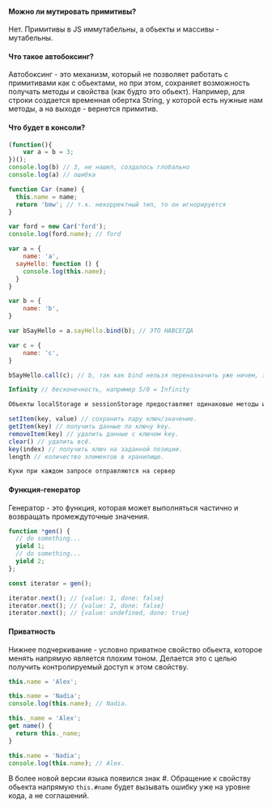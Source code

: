 #### Можно ли мутировать примитивы?
Нет. Примитивы в JS иммутабельны, а обьекты и массивы - мутабельны.

#### Что такое автобоксинг?
Автобоксинг - это механизм, который не позволяет работать с примитивами как с обьектами, но при этом, сохраняет возможность получать методы и свойства (как будто это обьект). Например, для строки создается временная обертка String, у которой есть нужные нам методы, а на выходе - вернется примитив.

#### Что будет в консоли?
```js
(function(){	
    var a = b = 3;
})();
console.log(b) // 3, не нашел, создалось глобально
console.log(a) // ошибка
```
```js
function Car (name) {
  this.name = name;
  return 'bmw'; // т.к. некорректный тип, то он игнорируется
}

var ford = new Car('ford'); 
console.log(ford.name); // ford
```
```js
var a = {
	name: 'a',
  sayHello: function () {
  	console.log(this.name);
  }
}

var b = {
	name: 'b',
}

var bSayHello = a.sayHello.bind(b); // ЭТО НАВСЕГДА

var c = {
	name: 'c',
}

bSayHello.call(c); // b, так как bind нельзя переназначить уже ничем, это делается ЕДИНОЖДЫ И НАВСЕГДА
```
```js
Infinity // бесконечность, например 5/0 = Infinity 
```
```js
Объекты localStorage и sessionStorage предоставляют одинаковые методы и свойства:

setItem(key, value) // сохранить пару ключ/значение.
getItem(key) // получить данные по ключу key.
removeItem(key) // удалить данные с ключом key.
clear() // удалить всё.
key(index) // получить ключ на заданной позиции.
length // количество элементов в хранилище.

Куки при каждом запросе отправляются на сервер
```

#### Функция-генератор 
Генератор - это функция, которая может выполняться частично и возвращать промеждуточные значения.
```js
function *gen() {
  // do something...
  yield 1;
  // do something...
  yield 2;
};

const iterator = gen();

iterator.next(); // {value: 1, done: false}
iterator.next(); // {value: 2, done: false}
iterator.next(); // {value: undefined, done: true}
```

#### Приватность
Нижнее подчеркивание - условно приватное свойство обьекта, которое менять напрямую является плохим тоном. Делается это с целью получить контролируемый доступ к этом свойству.
```js
this.name = 'Alex';

this.name = 'Nadia';
console.log(this.name); // Nadia.

this._name = 'Alex';
get name() {
  return this._name;
}

this.name = 'Nadia';
console.log(this.name); // Alex.
```
В более новой версии языка появился знак #. Обращение к свойству обьекта напрямую ```this.#name``` будет вызывать ошибку уже на уровне кода, а не соглашений. 
